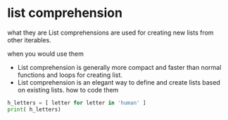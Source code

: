 # list comprehension

what they are
List comprehensions are used for creating new lists from other iterables. 

when you would use them

* List comprehension is generally more compact and faster than normal functions and loops for creating list.
* List comprehension is an elegant way to define and create lists based on existing lists.
how to code them

```python
h_letters = [ letter for letter in 'human' ]
print( h_letters)
```

